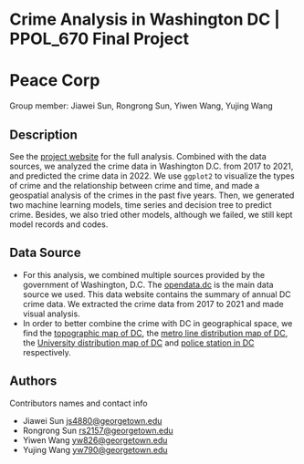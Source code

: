 # Crime Analysis in Washington DC | PPOL_670 Final Project

# Peace Corp

Group member: Jiawei Sun, Rongrong Sun, Yiwen Wang, Yujing Wang

## Description 
See the [project website]() for the full analysis.
Combined with the data sources, we analyzed the crime data in Washington D.C. from 2017 to 2021, and predicted the crime data in 2022. We use `ggplot2`  to visualize the types of crime and the relationship between crime and time, and made a geospatial analysis of the crimes in the past five years. Then, we generated two machine learning models, time series and decision tree to predict crime. Besides, we also tried other models, although we failed, we still kept model records and codes.

## Data Source
* For this analysis, we combined multiple sources provided by the government of Washington, D.C. The [opendata.dc](https://opendata.dc.gov/search?collection=Dataset&q=crime%20incidents) is the main data source we used. This data website contains the summary of annual DC crime data. We extracted the crime data from 2017 to 2021 and made visual analysis.
* In order to better combine the crime with DC in geographical space, we find the [topographic map of DC](https://catalog.data.gov/dataset/tiger-line-shapefile-2017-state-district-of-columbia-current-census-tract-state-based), the [metro line distribution map of DC](https://opendata.dc.gov/datasets/DCGIS::metro-lines/about), the [University distribution map of DC](https://opendata.dc.gov/datasets/DCGIS::universities-and-colleges/explore?location=38.891128%2C-77.020974%2C11.86) and [police station in DC](https://opendata.dc.gov/datasets/police-stations/explore?location=38.890899%2C-77.026467%2C12.54) respectively.


## Authors

Contributors names and contact info

* Jiawei Sun js4880@georgetown.edu
* Rongrong Sun rs2157@georgetown.edu
* Yiwen Wang   yw826@georgetown.edu
* Yujing Wang yw790@georgetown.edu

